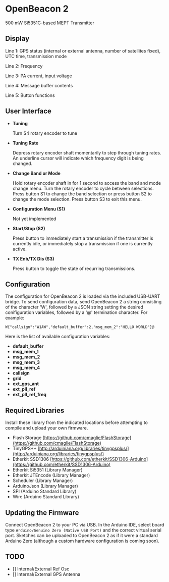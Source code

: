 OpenBeacon 2
============
500 mW Si5351C-based MEPT Transmitter

Display
-------
Line 1: GPS status (internal or external antenna, number of satellites fixed), UTC time, transmission mode

Line 2: Frequency

Line 3: PA current, input voltage

Line 4: Message buffer contents

Line 5: Button functions

User Interface
--------------
* **Tuning**

    Turn S4 rotary encoder to tune
    
* **Tuning Rate**

    Depress rotary encoder shaft momentarily to step through tuning rates. An underline cursor will indicate which frequency digit is being changed.
    
* **Change Band or Mode**

    Hold rotary encoder shaft in for 1 second to access the band and mode change menu. Turn the rotary encoder to cycle between selections. Press button S1 to change the band selection or press button S2 to change the mode selection. Press button S3 to exit this menu.

* **Configuration Menu (S1)**

    Not yet implemented
    
* **Start/Stop (S2)**

    Press button to immediately start a transmission if the transmitter is currently idle, or immediately stop a transmission if one is currently active.
    
* **TX Enb/TX Dis (S3)**

    Press button to toggle the state of recurring transmissions.

Configuration
-------------
The configuration for OpenBeacon 2 is loaded via the included USB-UART bridge. To send configuration data, send OpenBeacon 2 a string consisting of the character 'W', followed by a JSON string setting the desired conifiguration variables, followed by a '@' termination character. For example:

    W{"callsign":"W1AW","default_buffer":2,"msg_mem_2":"HELLO WORLD"}@
    
Here is the list of available configuration variables:

* **default_buffer**
* **msg_mem_1**
* **msg_mem_2**
* **msg_mem_3**
* **msg_mem_4**
* **callsign**
* **grid**
* **ext_gps_ant**
* **ext_pll_ref**
* **ext_pll_ref_freq**

Required Libraries
------------------
Install these library from the indicated locations before attempting to compile and upload your own firmware.

* Flash Storage [https://github.com/cmaglie/FlashStorage](https://github.com/cmaglie/FlashStorage)
* TinyGPS++ [http://arduiniana.org/libraries/tinygpsplus/](http://arduiniana.org/libraries/tinygpsplus/)
* Etherkit SSD1306 [https://github.com/etherkit/SSD1306-Arduino](https://github.com/etherkit/SSD1306-Arduino)
* Etherkit Si5351 (Library Manager)
* Etherkit JTEncode (Library Manager)
* Scheduler (Library Manager)
* ArduinoJson (Library Manager)
* SPI (Arduino Standard Library)
* Wire (Arduino Standard Library)

Updating the Firmware
---------------------
Connect OpenBeacon 2 to your PC via USB. In the Arduino IDE, select board type ```Arduino/Genuino Zero (Native USB Port)``` and the correct virtual serial port. Sketches can be uploaded to OpenBeacon 2 as if it were a standard Arduino Zero (although a custom hardware configuration is coming soon).

TODO
----
  - [] Internal/External Ref Osc
  - [] Internal/External GPS Antenna
